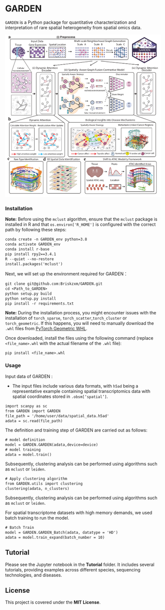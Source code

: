 # GARDEN

`GARDEN` is a Python package for quantitative characterization and interpretation of rare spatial heterogeneity from spatial omics data. 

![View the PDF](./Framework.jpg)

### Installation
**Note:** Before using the `mclust` algorithm, ensure that the `mclust` package is installed in R and that `os.environ['R_HOME']` is configured with the correct path by following these steps:

```
conda create -n GARDEN_env python=3.8
conda activate GARDEN_env
conda install r-base
pip install rpy2==3.4.1
R --quiet --no-restore
install.packages('mclust')
```
Next, we will set up the environment required for GARDEN：
```
git clone git@github.com:Briskzxm/GARDEN.git
cd <Path_to_GARDEN>
python setup.py build
python setup.py install 
pip install -r requirements.txt
```
**Note:** During the installation process, you might encounter issues with the installation of `torch_sparse`, `torch_scatter`,`torch_cluster` or `torch_geometric`. If this happens, you will need to manually download the `.whl` files from [PyTorch Geometric WHL](https://pytorch-geometric.com/whl/). 

Once downloaded, install the files using the following command (replace `<file_name>.whl` with the actual filename of the `.whl` file):
```
pip install <file_name>.whl
```

### Usage
Input data of GARDEN :
- The input files include various data formats, with `h5ad` being a representative example containing spatial transcriptomics data with spatial coordinates stored in `.obsm[‘spatial’]`.
```
import scanpy as sc
from GARDEN import GARDEN
file_path = '/home/user/data/spatial_data.h5ad'
adata = sc.read(file_path)
```

The definition and training step of GARDEN are carried out as follows:
```
# model definition  
model = GARDEN.GARDEN(adata,device=device)
# model training
adata = model.train()
```

Subsequently, clustering analysis can be performed using algorithms such as `mclust` or `leiden`.

```
# Apply clustering algorithm
from GARDEN.utils import clustering
clustering(adata, n_clusters)
```
Subsequently, clustering analysis can be performed using algorithms such as `mclust` or `leiden`.

For spatial transcriptome datasets with high memory demands, we used batch training to run the model. 

```
# Batch Train
model = GARDEN.GARDEN_Batch(adata, datatype = 'HD')
adata = model.train_expand(batch_number = 10)
```


## Tutorial
Please see the Jupyter notebook in the **Tutorial** folder. It includes several tutorials, providing examples across different species, sequencing technologies, and diseases.

## License
This project is covered under the **MIT License**.
